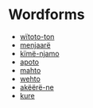 # Wordforms
* <a href='/data/wordforms/tri-person'>wïtoto-ton</a>
* <a href='/data/wordforms/tri-now'>menjaarë</a>
* <a href='/data/wordforms/tri-us'>kïmë-njamo</a>
* <a href='/data/wordforms/apa-fire'>apoto</a>
* <a href='/data/wordforms/tri-fire'>mahto</a>
* <a href='/data/wordforms/wai-fire'>wehto</a>
* <a href='/data/wordforms/tri-with'>akëërë-ne</a>
* <a href='/data/wordforms/tri-kure'>kure</a>
